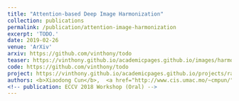 ```yaml
---
title: "Attention-based Deep Image Harmonization"
collection: publications
permalink: /publication/attention-image-harmonization
excerpt: 'TODO.'
date: 2019-02-26
venue: 'ArXiv'
arxiv: https://github.com/vinthony/todo
teaser: https://vinthony.github.io/academicpages.github.io/images/harmonization.gif
code: https://github.com/vinthony/todo
project: https://vinthony.github.io/academicpages.github.io/projects/rasc.html
authors: <b>Xiaodong Cun</b>,  <a href="http://www.cis.umac.mo/~cmpun/">Chi-Man Pun</a>
<!-- publication: ECCV 2018 Workshop (Oral) -->
---
```


<!-- This paper is about the number 3. The number 4 is left for future work. -->

<!-- [Download paper here](http://academicpages.github.io/files/paper3.pdf) -->
